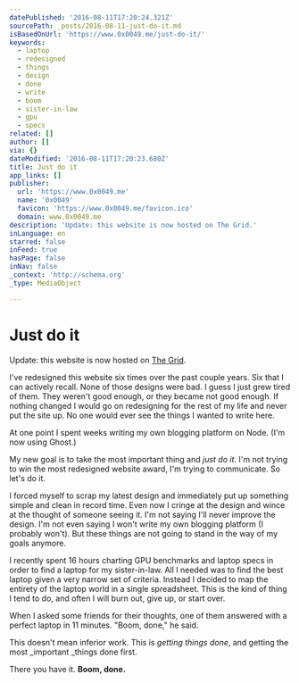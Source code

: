 ```yaml
---
datePublished: '2016-08-11T17:20:24.321Z'
sourcePath: _posts/2016-08-11-just-do-it.md
isBasedOnUrl: 'https://www.0x0049.me/just-do-it/'
keywords:
  - laptop
  - redesigned
  - things
  - design
  - done
  - write
  - boom
  - sister-in-law
  - gpu
  - specs
related: []
author: []
via: {}
dateModified: '2016-08-11T17:20:23.680Z'
title: Just do it
app_links: []
publisher:
  url: 'https://www.0x0049.me'
  name: '0x0049'
  favicon: 'https://www.0x0049.me/favicon.ico'
  domain: www.0x0049.me
description: 'Update: this website is now hosted on The Grid.'
inLanguage: en
starred: false
inFeed: true
hasPage: false
inNav: false
_context: 'http://schema.org'
_type: MediaObject

---
```

# Just do it

Update: this website is now hosted on [The Grid][0].

I've redesigned this website six times over the past couple years. Six that I can actively recall. None of those designs were bad. I guess I just grew tired of them. They weren't good enough, or they became not good enough. If nothing changed I would go on redesigning for the rest of my life and never put the site up. No one would ever see the things I wanted to write here.

At one point I spent weeks writing my own blogging platform on Node. (I'm now using Ghost.)

My new goal is to take the most important thing and _just do it_. I'm not trying to win the most redesigned website award, I'm trying to communicate. So let's do it.

I forced myself to scrap my latest design and immediately put up something simple and clean in record time. Even now I cringe at the design and wince at the thought of someone seeing it. I'm not saying I'll never improve the design. I'm not even saying I won't write my own blogging platform (I probably won't). But these things are not going to stand in the way of my goals anymore.

I recently spent 16 hours charting GPU benchmarks and laptop specs in order to find a laptop for my sister-in-law. All I needed was to find the best laptop given a very narrow set of criteria. Instead I decided to map the entirety of the laptop world in a single spreadsheet. This is the kind of thing I tend to do, and often I will burn out, give up, or start over.

When I asked some friends for their thoughts, one of them answered with a perfect laptop in 11 minutes. "Boom, done," he said.

This doesn't mean inferior work. This is _getting things done_, and getting the most _important _things done first.

There you have it. **Boom, done.**

[0]: https://thegrid.io/